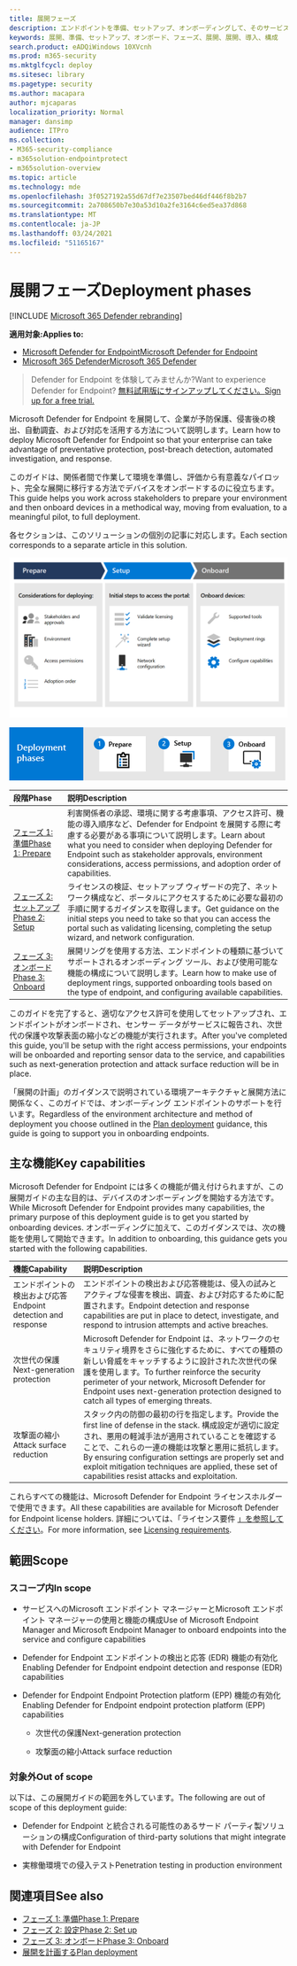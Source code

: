 ```yaml
---
title: 展開フェーズ
description: エンドポイントを準備、セットアップ、オンボーディングして、そのサービスに Microsoft Defender for Endpoint を展開する方法について説明します。
keywords: 展開、準備、セットアップ、オンボード、フェーズ、展開、展開、導入、構成
search.product: eADQiWindows 10XVcnh
ms.prod: m365-security
ms.mktglfcycl: deploy
ms.sitesec: library
ms.pagetype: security
ms.author: macapara
author: mjcaparas
localization_priority: Normal
manager: dansimp
audience: ITPro
ms.collection:
- M365-security-compliance
- m365solution-endpointprotect
- m365solution-overview
ms.topic: article
ms.technology: mde
ms.openlocfilehash: 3f0527192a55d67df7e23507bed46df446f8b2b7
ms.sourcegitcommit: 2a708650b7e30a53d10a2fe3164c6ed5ea37d868
ms.translationtype: MT
ms.contentlocale: ja-JP
ms.lasthandoff: 03/24/2021
ms.locfileid: "51165167"
---
```

# <a name="deployment-phases"></a><span data-ttu-id="4ac4c-104">展開フェーズ</span><span class="sxs-lookup"><span data-stu-id="4ac4c-104">Deployment phases</span></span>

[!INCLUDE [Microsoft 365 Defender rebranding](../../includes/microsoft-defender.md)]

<span data-ttu-id="4ac4c-105">**適用対象:**</span><span class="sxs-lookup"><span data-stu-id="4ac4c-105">**Applies to:**</span></span>
- [<span data-ttu-id="4ac4c-106">Microsoft Defender for Endpoint</span><span class="sxs-lookup"><span data-stu-id="4ac4c-106">Microsoft Defender for Endpoint</span></span>](https://go.microsoft.com/fwlink/p/?linkid=2154037)
- [<span data-ttu-id="4ac4c-107">Microsoft 365 Defender</span><span class="sxs-lookup"><span data-stu-id="4ac4c-107">Microsoft 365 Defender</span></span>](https://go.microsoft.com/fwlink/?linkid=2118804)

><span data-ttu-id="4ac4c-108">Defender for Endpoint を体験してみませんか?</span><span class="sxs-lookup"><span data-stu-id="4ac4c-108">Want to experience Defender for Endpoint?</span></span> [<span data-ttu-id="4ac4c-109">無料試用版にサインアップしてください。</span><span class="sxs-lookup"><span data-stu-id="4ac4c-109">Sign up for a free trial.</span></span>](https://www.microsoft.com/microsoft-365/windows/microsoft-defender-atp?ocid=docs-wdatp-assignaccess-abovefoldlink)

<span data-ttu-id="4ac4c-110">Microsoft Defender for Endpoint を展開して、企業が予防保護、侵害後の検出、自動調査、および対応を活用する方法について説明します。</span><span class="sxs-lookup"><span data-stu-id="4ac4c-110">Learn how to deploy Microsoft Defender for Endpoint so that your enterprise can take advantage of preventative protection, post-breach detection, automated investigation, and response.</span></span> 


<span data-ttu-id="4ac4c-111">このガイドは、関係者間で作業して環境を準備し、評価から有意義なパイロット、完全な展開に移行する方法でデバイスをオンボードするのに役立ちます。</span><span class="sxs-lookup"><span data-stu-id="4ac4c-111">This guide helps you work across stakeholders to prepare your environment and then onboard devices in a methodical way, moving from evaluation, to a meaningful pilot, to full deployment.</span></span>

<span data-ttu-id="4ac4c-112">各セクションは、このソリューションの個別の記事に対応します。</span><span class="sxs-lookup"><span data-stu-id="4ac4c-112">Each section corresponds to a separate article in this solution.</span></span>

![表の詳細を含む展開フェーズのイメージ](images/deployment-guide-phases.png)


![展開フェーズの概要: 準備、セットアップ、オンボード](images/phase-diagrams/deployment-phases.png)

|<span data-ttu-id="4ac4c-115">段階</span><span class="sxs-lookup"><span data-stu-id="4ac4c-115">Phase</span></span> | <span data-ttu-id="4ac4c-116">説明</span><span class="sxs-lookup"><span data-stu-id="4ac4c-116">Description</span></span> | 
|:-------|:-----|
| [<span data-ttu-id="4ac4c-117">フェーズ 1: 準備</span><span class="sxs-lookup"><span data-stu-id="4ac4c-117">Phase 1: Prepare</span></span>](prepare-deployment.md)| <span data-ttu-id="4ac4c-118">利害関係者の承認、環境に関する考慮事項、アクセス許可、機能の導入順序など、Defender for Endpoint を展開する際に考慮する必要がある事項について説明します。</span><span class="sxs-lookup"><span data-stu-id="4ac4c-118">Learn about what you need to consider when deploying Defender for Endpoint such as stakeholder approvals, environment considerations, access permissions, and adoption order of capabilities.</span></span> 
| [<span data-ttu-id="4ac4c-119">フェーズ 2: セットアップ</span><span class="sxs-lookup"><span data-stu-id="4ac4c-119">Phase 2: Setup</span></span>](production-deployment.md)|  <span data-ttu-id="4ac4c-120">ライセンスの検証、セットアップ ウィザードの完了、ネットワーク構成など、ポータルにアクセスするために必要な最初の手順に関するガイダンスを取得します。</span><span class="sxs-lookup"><span data-stu-id="4ac4c-120">Get guidance on the initial steps you need to take so that you can access the portal such as validating licensing, completing the setup wizard, and network configuration.</span></span> 
| [<span data-ttu-id="4ac4c-121">フェーズ 3: オンボード</span><span class="sxs-lookup"><span data-stu-id="4ac4c-121">Phase 3: Onboard</span></span>](onboarding.md) | <span data-ttu-id="4ac4c-122">展開リングを使用する方法、エンドポイントの種類に基づいてサポートされるオンボーディング ツール、および使用可能な機能の構成について説明します。</span><span class="sxs-lookup"><span data-stu-id="4ac4c-122">Learn how to make use of deployment rings, supported onboarding tools based on the type of endpoint, and configuring available capabilities.</span></span> 


<span data-ttu-id="4ac4c-123">このガイドを完了すると、適切なアクセス許可を使用してセットアップされ、エンドポイントがオンボードされ、センサー データがサービスに報告され、次世代の保護や攻撃表面の縮小などの機能が実行されます。</span><span class="sxs-lookup"><span data-stu-id="4ac4c-123">After you've completed this guide, you'll be setup with the right access permissions, your endpoints will be onboarded and reporting sensor data to the service, and capabilities such as next-generation protection and attack surface reduction will be in place.</span></span>



<span data-ttu-id="4ac4c-124">「展開の計画」のガイダンスで説明されている環境アーキテクチャと展開方法に[](deployment-strategy.md)関係なく、このガイドでは、オンボーディング エンドポイントのサポートを行います。</span><span class="sxs-lookup"><span data-stu-id="4ac4c-124">Regardless of the environment architecture and method of deployment you choose outlined in the [Plan deployment](deployment-strategy.md) guidance, this guide is going to support you in onboarding endpoints.</span></span> 








## <a name="key-capabilities"></a><span data-ttu-id="4ac4c-125">主な機能</span><span class="sxs-lookup"><span data-stu-id="4ac4c-125">Key capabilities</span></span>

<span data-ttu-id="4ac4c-126">Microsoft Defender for Endpoint には多くの機能が備え付けられますが、この展開ガイドの主な目的は、デバイスのオンボーディングを開始する方法です。</span><span class="sxs-lookup"><span data-stu-id="4ac4c-126">While Microsoft Defender for Endpoint provides many capabilities, the primary purpose of this deployment guide is to get you started by onboarding devices.</span></span> <span data-ttu-id="4ac4c-127">オンボーディングに加えて、このガイダンスでは、次の機能を使用して開始できます。</span><span class="sxs-lookup"><span data-stu-id="4ac4c-127">In addition to onboarding, this guidance gets you started with the following capabilities.</span></span>



<span data-ttu-id="4ac4c-128">機能</span><span class="sxs-lookup"><span data-stu-id="4ac4c-128">Capability</span></span> | <span data-ttu-id="4ac4c-129">説明</span><span class="sxs-lookup"><span data-stu-id="4ac4c-129">Description</span></span> 
:---|:---
<span data-ttu-id="4ac4c-130">エンドポイントの検出および応答</span><span class="sxs-lookup"><span data-stu-id="4ac4c-130">Endpoint detection and response</span></span> | <span data-ttu-id="4ac4c-131">エンドポイントの検出および応答機能は、侵入の試みとアクティブな侵害を検出、調査、および対応するために配置されます。</span><span class="sxs-lookup"><span data-stu-id="4ac4c-131">Endpoint detection and response capabilities are put in place to detect, investigate, and respond to intrusion attempts and active breaches.</span></span>
<span data-ttu-id="4ac4c-132">次世代の保護</span><span class="sxs-lookup"><span data-stu-id="4ac4c-132">Next-generation protection</span></span> | <span data-ttu-id="4ac4c-133">Microsoft Defender for Endpoint は、ネットワークのセキュリティ境界をさらに強化するために、すべての種類の新しい脅威をキャッチするように設計された次世代の保護を使用します。</span><span class="sxs-lookup"><span data-stu-id="4ac4c-133">To further reinforce the security perimeter of your network, Microsoft Defender for Endpoint uses next-generation protection designed to catch all types of emerging threats.</span></span>
<span data-ttu-id="4ac4c-134">攻撃面の縮小</span><span class="sxs-lookup"><span data-stu-id="4ac4c-134">Attack surface reduction</span></span> |  <span data-ttu-id="4ac4c-135">スタック内の防御の最初の行を指定します。</span><span class="sxs-lookup"><span data-stu-id="4ac4c-135">Provide the first line of defense in the stack.</span></span> <span data-ttu-id="4ac4c-136">構成設定が適切に設定され、悪用の軽減手法が適用されていることを確認することで、これらの一連の機能は攻撃と悪用に抵抗します。</span><span class="sxs-lookup"><span data-stu-id="4ac4c-136">By ensuring configuration settings are properly set and exploit mitigation techniques are applied, these set of capabilities resist attacks and exploitation.</span></span>

<span data-ttu-id="4ac4c-137">これらすべての機能は、Microsoft Defender for Endpoint ライセンスホルダーで使用できます。</span><span class="sxs-lookup"><span data-stu-id="4ac4c-137">All these capabilities are available for Microsoft Defender for Endpoint license holders.</span></span> <span data-ttu-id="4ac4c-138">詳細については、「ライセンス要件 [」を参照してください](minimum-requirements.md#licensing-requirements)。</span><span class="sxs-lookup"><span data-stu-id="4ac4c-138">For more information, see [Licensing requirements](minimum-requirements.md#licensing-requirements).</span></span>

## <a name="scope"></a><span data-ttu-id="4ac4c-139">範囲</span><span class="sxs-lookup"><span data-stu-id="4ac4c-139">Scope</span></span>

### <a name="in-scope"></a><span data-ttu-id="4ac4c-140">スコープ内</span><span class="sxs-lookup"><span data-stu-id="4ac4c-140">In scope</span></span>

-   <span data-ttu-id="4ac4c-141">サービスへのMicrosoft エンドポイント マネージャーとMicrosoft エンドポイント マネージャーの使用と機能の構成</span><span class="sxs-lookup"><span data-stu-id="4ac4c-141">Use of Microsoft Endpoint Manager and Microsoft Endpoint Manager to onboard endpoints into the service and configure capabilities</span></span>

-   <span data-ttu-id="4ac4c-142">Defender for Endpoint エンドポイントの検出と応答 (EDR) 機能の有効化</span><span class="sxs-lookup"><span data-stu-id="4ac4c-142">Enabling Defender for Endpoint endpoint detection and response (EDR)  capabilities</span></span>

-   <span data-ttu-id="4ac4c-143">Defender for Endpoint Endpoint Protection platform (EPP) 機能の有効化</span><span class="sxs-lookup"><span data-stu-id="4ac4c-143">Enabling Defender for Endpoint endpoint protection platform (EPP) capabilities</span></span>

    -   <span data-ttu-id="4ac4c-144">次世代の保護</span><span class="sxs-lookup"><span data-stu-id="4ac4c-144">Next-generation protection</span></span>

    -   <span data-ttu-id="4ac4c-145">攻撃面の縮小</span><span class="sxs-lookup"><span data-stu-id="4ac4c-145">Attack surface reduction</span></span>


### <a name="out-of-scope"></a><span data-ttu-id="4ac4c-146">対象外</span><span class="sxs-lookup"><span data-stu-id="4ac4c-146">Out of scope</span></span>

<span data-ttu-id="4ac4c-147">以下は、この展開ガイドの範囲を外しています。</span><span class="sxs-lookup"><span data-stu-id="4ac4c-147">The following are out of scope of this deployment guide:</span></span>

-   <span data-ttu-id="4ac4c-148">Defender for Endpoint と統合される可能性のあるサード パーティ製ソリューションの構成</span><span class="sxs-lookup"><span data-stu-id="4ac4c-148">Configuration of third-party solutions that might integrate with Defender for Endpoint</span></span>

-   <span data-ttu-id="4ac4c-149">実稼働環境での侵入テスト</span><span class="sxs-lookup"><span data-stu-id="4ac4c-149">Penetration testing in production environment</span></span>




## <a name="see-also"></a><span data-ttu-id="4ac4c-150">関連項目</span><span class="sxs-lookup"><span data-stu-id="4ac4c-150">See also</span></span>
- [<span data-ttu-id="4ac4c-151">フェーズ 1: 準備</span><span class="sxs-lookup"><span data-stu-id="4ac4c-151">Phase 1: Prepare</span></span>](prepare-deployment.md)
- [<span data-ttu-id="4ac4c-152">フェーズ 2: 設定</span><span class="sxs-lookup"><span data-stu-id="4ac4c-152">Phase 2: Set up</span></span>](production-deployment.md)
- [<span data-ttu-id="4ac4c-153">フェーズ 3: オンボード</span><span class="sxs-lookup"><span data-stu-id="4ac4c-153">Phase 3: Onboard</span></span>](onboarding.md)
- [<span data-ttu-id="4ac4c-154">展開を計画する</span><span class="sxs-lookup"><span data-stu-id="4ac4c-154">Plan deployment</span></span>](deployment-strategy.md)